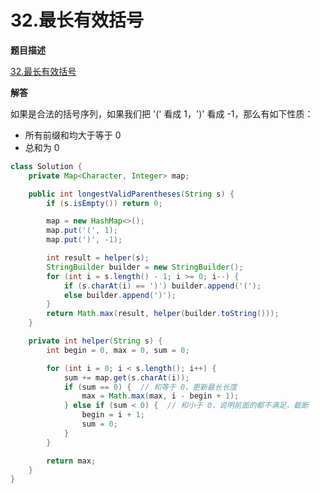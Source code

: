 # 32.最长有效括号

**题目描述**

[32.最长有效括号](https://leetcode-cn.com/problems/longest-valid-parentheses/)

**解答**

如果是合法的括号序列，如果我们把 '(' 看成 1，')' 看成 -1，那么有如下性质：

- 所有前缀和均大于等于 0
- 总和为 0

```java
class Solution {
    private Map<Character, Integer> map;

    public int longestValidParentheses(String s) {
        if (s.isEmpty()) return 0;

        map = new HashMap<>();
        map.put('(', 1);
        map.put(')', -1);

        int result = helper(s);
        StringBuilder builder = new StringBuilder();
        for (int i = s.length() - 1; i >= 0; i--) {
            if (s.charAt(i) == ')') builder.append('(');
            else builder.append(')');
        }
        return Math.max(result, helper(builder.toString()));
    }

    private int helper(String s) {
        int begin = 0, max = 0, sum = 0;

        for (int i = 0; i < s.length(); i++) {
            sum += map.get(s.charAt(i));
            if (sum == 0) {  // 和等于 0，更新最长长度
                max = Math.max(max, i - begin + 1);
            } else if (sum < 0) {  // 和小于 0，说明前面的都不满足，截断
                begin = i + 1;
                sum = 0;
            }
        }

        return max;
    }
}
```